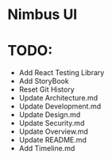 # Nimbus UI

# TODO:

- Add React Testing Library
- Add StoryBook
- Reset Git History
- Update Architecture.md
- Update Development.md
- Update Design.md
- Update Security.md
- Update Overview.md
- Update README.md
- Add Timeline.md

